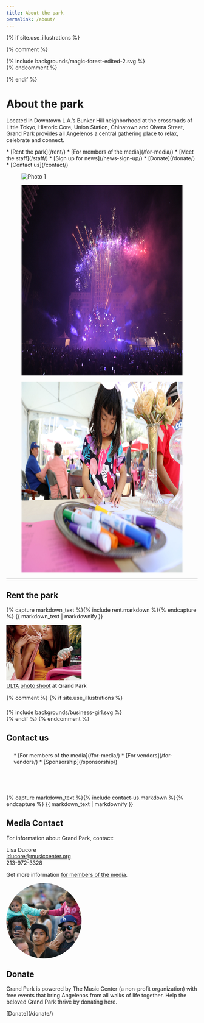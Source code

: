 ```yaml
---
title: About the park
permalink: /about/
---
```


{% if site.use_illustrations %}
<style>
.illustration {
  grid-column: -3/-1;
  grid-row: 2/4;
}
.illustration svg {
  height: 17vmax;
  width: auto;
}
main h1,
main h1 + p,
main h1 + p + nav {
  grid-column-end: -4;
}

body > main > figure {
  width: calc(100vw - 3em);
  height: calc(100vw - 3em);
  max-width: calc(20em - 3em);
  max-height: calc(20em - 3em);
  border-radius: 50%;
}
body > main > figure img {
  display: block;
  width: calc(100vw - 3.75em);
  height: calc(100vw - 3.75em);
  max-width: calc(20em - 3.75em);
  max-height: calc(20em - 3.75em);
  object-fit: cover;
  border-radius: 50%;
}
@media (min-width: 60em) {
  body > main > figure {
    width: auto;
    height: auto;
    max-width: unset;
    max-height: unset;
    grid-column: -3/-1;
    grid-row: 2/4;
    justify-self: end;
    align-self: start;
    margin-bottom: 0;
    margin-top: 0;
  }
  body > main > figure img {
    width: 25vw;
    height: 25vw;
    max-width: unset;
    max-height: unset;
    max-width: unset;
    max-height: unset;
  }
  body > main > figure + figure {
    grid-column: -4/-2;
    grid-row: 3/6;
    left: -10vw;
  }
  body > main > figure + figure + figure {
    grid-column: -3/-1;
    grid-row: 4/7;
    left: unset;
  }
  body > main > figure img {
    width: 25vw;
    height: 25vw;
    max-width: unset;
    max-height: unset;
  }
  /*
  body > main > main:first-of-type {
    margin-top: -10vw;
  }
  */
    body > main > figure {
      grid-row: 1/5;
    }
}
@media (min-width: 80em) {
  body > main > figure {
    margin-right: 5vw;
    grid-row: 1/4;
  }
  body > main > figure img {
    width: calc(2.5/8 * 100vw - 3em);
    height: calc(2.5/8 * 100vw - 3em);
  }
}
@media (min-width: 60em) {
  body > main > figure:nth-of-type(2) {
    left: -10vw;
    top: 5vw;
  }
  body > main > figure:nth-of-type(2) img {
    width: calc(1.5/8 * 100vw - 3em);
    height: calc(1.5/8 * 100vw - 3em);
  }
  body > main > figure:nth-of-type(3) img {
    width: calc(2/8 * 100vw - 3em);
    height: calc(2/8 * 100vw - 3em);
  }
}

@media (min-width: 60em) {
  body > main > h1 {
    margin-top: 0.75em;
  }
  body > main > h1 {
    grid-column: 2/-1;
    z-index: 1;
    margin-top: 0em;
    /*
    text-shadow: 0 0 1em var(--sky);
    */
  }
  body > main > h1 + p {
    grid-row: 2/3;
    grid-column: 5/-2;
    font-size: inherit;
    position: relative;
    left: 2vw;
    padding-top: 0.125em;
  }
  body > main > nav:not(:first-child) {
    grid-row: 2/3;
    grid-column: 2/5;
    justify-self: end;
    text-align: left;
    padding: 0.5em 1.9em 4.5em 0;
    position: relative;
    left: 2vw;
  }
  body > main > nav:not(:first-child) li a {
    display: block;
  }
  body > main > nav:not(:first-child) li a::before {
    left: unset;
    right: -1.5em;
  }
  body > main > figure:nth-of-type(1) {
    grid-row: 3/4;
    grid-column: 2/-2;
    align-self: start;
    justify-self: start;
    left: unset;
    top: unset;
    margin: unset;
  }
  body > main > figure:nth-of-type(2) {
    grid-row: 3/4;
    grid-column: 2/-2;
    align-self: start;
    justify-self: center;
    left: unset;
    top: unset;
    margin: unset;
  }
  body > main > figure:nth-of-type(3) {
    grid-row: 3/4;
    grid-column: 2/-2;
    align-self: start;
    justify-self: end;
    left: unset;
    top: unset;
    margin: unset;
  }
  body > main > main:first-of-type {
    margin-top: 4.5em;
  }
  body > main > figure:nth-of-type(1) img,
  body > main > figure:nth-of-type(2) img,
  body > main > figure:nth-of-type(3) img {
    width: calc(2/8 * 100vw - 3em);
    height: calc(2/8 * 100vw - 3em);
  }
}
/*
body > main > figure:nth-of-type(1),
body > main > figure:nth-of-type(2),
body > main > figure:nth-of-type(3),
body > main > figure:nth-of-type(1) img,
body > main > figure:nth-of-type(2) img,
body > main > figure:nth-of-type(3) img {
  border-radius: 0;
}
*/

/*
.illustration-palm-1 {
  margin-left: -1.5em;
  width: 100vw;
  margin-right: -1.5em;
  left: unset;
  color: hsla(0, 0%, 0%, 0.5);
  transform: translateY(calc(-100% + 6em)) scaleX(-1);
}
@media (min-width: 60em) {
  .illustration-palm-1 {
    transform: translateY(calc(-50% + 18em)) scaleX(-1);
  }
}
.illustration-palm-1 svg {
  width: 100vw;
  max-width: unset;
  margin-left: unset;
}
.illustration-palm-2 {
  display: none;
}
*/
</style>

{% comment %}
<div class="illustration">
{% include backgrounds/magic-forest-edited-2.svg %}
</div>
{% endcomment %}

{% endif %}

<style media="false">
@media (min-width: 60em) {
  body > main > figure:first-of-type {
    grid-column: 1/-1;
    grid-row: 1/2;
    margin-left: -1.5em;
    margin-right: -1.5em;
    margin-top: -15.5em;
    position: relative;
    z-index: -1;
  }
  body > main > figure:first-of-type::after {
    content: "";
    background-image: linear-gradient(to top, hsla(0, 0%, 0%, 0.25) 25%, hsla(0, 0%, 0%, 0.25) 25%, hsla(0, 0%, 0%, 0));
    position: absolute;
    top: 0;
    left: 0;
    width: 100%;
    height: 100%;
  }
  body > main > figure:first-of-type img {
    width: 100%;
    height: calc(100vh + 1.5rem);
    min-height: 50vw;
    object-fit: cover;
  }
  .illustration {
    grid-row: 3/4;
  }
  /*
  body > main > nav:first-of-type {
    grid-row: 1/2;
    position: relative;
    z-index: 1;
    color: var(--snow);
    align-self: end;
  }
  */
  body > main > h1:first-of-type {
    grid-row: 1/2;
    position: relative;
    z-index: 1;
    color: var(--snow) !important;
    margin-bottom: 2.25em;
    align-self: end;
  }
  body > .sun {
    display: none;
  }
}
</style>

<style media="false">
@media (min-width: 60em) {
  body > main > figure:first-of-type {
    /*
    grid-column: 1/-1;
    margin-left: -1.5em;
    margin-right: -1.5em;
    margin-bottom: 0;
    */
  }
  body > main > figure:first-of-type img {
    height: 50vw;
    object-fit: cover;
  }
</style>

<style>
@media (min-width: 60em) {
  .illustration-flowers-1 {
    transform: translateY(calc(-50% + 28em))
  }
  .illustration-flowers-2 {
    transform: translateY(calc(-25% + 28em)) scaleX(-1);
  }
}
</style>

About the park
==============


Located in Downtown L.A.’s Bunker Hill neighborhood at the crossroads of Little Tokyo, Historic Core, Union Station, Chinatown and Olvera Street, Grand Park provides all Angelenos a central gathering place to relax, celebrate and connect.


<nav markdown="1">
*   [Rent the park](/rent/)
*   [For members of the media](/for-media/)
*   [Meet the staff](/staff/)
*   [Sign up for news](/news-sign-up/)
*   [Donate](/donate/)
*   [Contact us](/contact/)

<!--
*   [Filming & photography](/film-photography/)
*   [Job opportunities](/job-opportunities/)
-->
</nav>

<figure>
  <img src="/assets/temporary/welcome/384-wide/42.jpg" srcset="/assets/temporary/welcome/384-wide/42.jpg 384w, /assets/temporary/welcome/512-wide/42.jpg 512w, /assets/temporary/welcome/768-wide/42.jpg 768w, /assets/temporary/welcome/1024-wide/42.jpg 1024w, /assets/temporary/welcome/1536-wide/42.jpg 1536w, /assets/temporary/welcome/2048-wide/42.jpg 2048w" sizes="100vw" alt="Photo 1" height="500" />
</figure>


<figure>
  <img src="/assets/temporary/misc/NYELA2019-0682.JPG" alt="Photo 1" height="500" />
</figure>
<figure>
  <img src="/assets/temporary/optimized/3_11_17_Downtown_Bookfest_cr_Javier_Guillen.jpg" alt="Photo 1" height="500" />
</figure>
<!--
-->



<main markdown="1" class="sky-light">

* * *

## Rent the park

{% capture markdown_text %}{% include rent.markdown %}{% endcapture %}
{{ markdown_text | markdownify }}

<figure style="border-radius: 0; height: auto; background: transparent; grid-column: 3/7;">
  <a href="/uploads/ulta-at-grand-park-ad.jpg"><img src="/uploads/ulta-at-grand-park.jpg" alt="ulta at grand park " height="500" style="object-position: top; border-radius: 0; height: auto;" /></a>
  <figcaption style="padding-top: 0.375em; font-style: normal; font-family: 'Noto Sans'; color: var(--midnight)"><a href="/uploads/ulta-at-grand-park-ad.jpg">ULTA photo shoot</a> at Grand Park</figcaption>
</figure>

</main>

<main markdown="1" class="sky">

<div></div>

{% comment %}
{% if site.use_illustrations %}
<style>
.business-girl {
  margin-top: 1.5em;
  grid-column: -3/-1;
  grid-row: 1/6;
}
.business-girl + h2 {
  grid-row: 1/2;
}
.business-girl + h2 + nav {
  grid-row: 1/2;
}
.business-girl + h2 + nav + h4 {
  grid-row: 2/3;
}
.business-girl + h2 + nav + h4 + p {
  grid-row: 3/4;
}
.business-girl + h2 + nav + h4 + p + h4 {
  grid-row: 4/5;
}
.business-girl + h2 + nav + h4 + p + h4 + p {
  grid-row: 5/6;
}
.business-girl + h2 + nav,
.business-girl + h2 + nav + h4,
.business-girl + h2 + nav + h4 + p,
.business-girl + h2 + nav + h4 + p + h4,
.business-girl + h2 + nav + h4 + p + h4 + p {
  grid-column-end: -3;
}
.business-girl svg {
  height: 20vmax;
  width: auto;
  color: inherit;
}
.business-girl svg,
.business-girl svg path {
  fill: currentColor;
}
</style>

<div class="business-girl">
{% include backgrounds/business-girl.svg %}
</div>
{% endif %}
{% endcomment %}

## Contact us

<nav markdown="1">
*   [For members of the media](/for-media/)
*   [For vendors](/for-vendors/)
*   [Sponsorship](/sponsorship/)
</nav>

{% capture markdown_text %}{% include contact-us.markdown %}{% endcapture %}
{{ markdown_text | markdownify }}

## Media Contact

For information about Grand Park, contact:

Lisa Ducore  
[lducore@musiccenter.org](mailto:lducore@musiccenter.org)  
213-972-3328

Get more information [for members of the media](/for-media/).

<figure>
  <img src="/assets/temporary/optimized/Select_JMC2505.jpg" alt="Photo 1" height="500" />
</figure>

<div></div>

</main>


<main markdown="1" class="lime-light">

## Donate

Grand Park is powered by The Music Center (a non-profit organization) with free events that bring Angelenos from all walks of life together. Help the beloved Grand Park thrive by donating here.

<p class="action" markdown="1">
[Donate](/donate/)
</p>


</main>






<!--
## A gathering place

A city’s urban heart is an expression of its people, its diversity, its interests, and its passions. With its majestic views extending from the Music Center to City Hall, Grand Park provides Angelenos of all walks of life a place where they can come together to celebrate, reflect, and shape the future, in one central gathering place.

Throughout Grand Park, open spaces are available not only for casual sitting and leisurely strolling, but also for civic gatherings.

<figure>
  <img src="/uploads/programs/sunday-sessions-5.jpg" alt="Sunday Sessions" height="500" />
</figure>

Grand Park has four distinct areas featuring amenities ranging from a restored historic Arthur J. Will Memorial Fountain with a new wade-able membrane pool, a small intimate performance lawn, a community terrace planted with drought tolerant specimen plants representing the diverse cultural make-up of Los Angeles itself, and a grand event lawn.

The new Grand Park allows for a strong visual and physical connection from Grand Avenue via a series of stairs, accessible ramps and sloped walks as well as a new elevator to invite more pedestrians into a vibrant garden environment, a place to come together in a welcoming and distinctly urban oasis.


Located in Downtown L.A.’s Bunker Hill neighborhood at the crossroads of Little Tokyo, Historic Core, Union Station, Chinatown and Olvera Street, Grand Park provides all Angelenos a central gathering place to relax, celebrate and connect.

Grand Park spans four city blocks in downtown Los Angeles between The Music Center and City Hall and features distinct amenities, including:

*   Fully restored Arthur J. Will Memorial Fountain with a quarter inch splash pad and jets open for play
*   Expansive lawns that include tables and chairs ideal for picnics, relaxing and gatherings
*   24 gardens featuring plants that grow in the world’s six floristic kingdoms
*   Off-leash dog run
*   On-site Metro and Purple Lines
*   Playground with 12-foot tube slide<br /><small>(recommended for ages 5-12)</small>

All are invited to Grand Park’s free year-round events including live music, exercise sessions, holiday gatherings, lunchtime activities, and much more!
-->